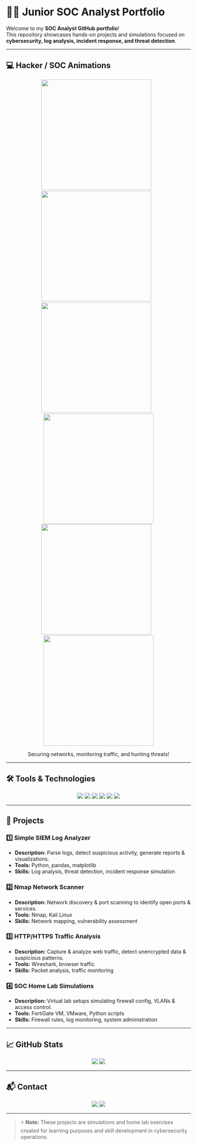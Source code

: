 # 👨‍💻 Junior SOC Analyst Portfolio

Welcome to my **SOC Analyst GitHub portfolio**!  
This repository showcases hands-on projects and simulations focused on **cybersecurity, log analysis, incident response, and threat detection**.

---

## 💻 Hacker / SOC Animations
<p align="center">
  <!-- Hacker Pepe / Cyber GIFs -->
  <img src="https://media3.giphy.com/media/v1.Y2lkPTc5MGI3NjExNHN3YXk4MXhycWYwdnZwMzUxODl3OWh6dWR2NDc0eTdpN2NrY3MxMiZlcD12MV9pbnRlcm5hbF9naWZfYnlfaWQmY3Q9Zw/VGwTq3G6a39cI/giphy.gif" width="300"/>
  &nbsp;&nbsp;
  <img src="https://media2.giphy.com/media/v1.Y2lkPTc5MGI3NjExY29zNHBxOGY5YjlmdjZ5Z2V3aHJ3YThoaTVkeHQycDFzNzA4bDhmeiZlcD12MV9pbnRlcm5hbF9naWZfYnlfaWQmY3Q9Zw/xsCevAab5ufj37BeGR/giphy.gif" width="300"/>
    &nbsp;&nbsp;
  <img src="https://media3.giphy.com/media/v1.Y2lkPTc5MGI3NjExOWM1Zm5keDFnaGRwNXRhbzBpcTJyNWhxOW15aDg3M2RiaGljeXdzaiZlcD12MV9pbnRlcm5hbF9naWZfYnlfaWQmY3Q9Zw/U77IPoKMZUpzymdNZh/giphy.gif" width="300"/>
    &nbsp;&nbsp;
    <img src="https://media2.giphy.com/media/v1.Y2lkPTc5MGI3NjExbndyZWQzcHcxdW1wZHc3cWh3cHM5bHZjZTVoaTMxMDZjejJvdG1mNCZlcD12MV9pbnRlcm5hbF9naWZfYnlfaWQmY3Q9Zw/NPXkCN2FutVO1Nt4P9/giphy.gif" width="300"/>
    <img src="https://media2.giphy.com/media/v1.Y2lkPTc5MGI3NjExMG1qbDEycGxzaHdlN2lndmp2ZmM0OG93cTVoNWs5Z3JyYWt4MHRmYyZlcD12MV9pbnRlcm5hbF9naWZfYnlfaWQmY3Q9Zw/5bmFgUzNXHBSbArMMB/giphy.gif" width="300"/>
    &nbsp;&nbsp;
        <img src="https://media4.giphy.com/media/v1.Y2lkPTc5MGI3NjExOWtjN2dpYmd2MTdjYnBwb3dhcGd5dzBvcHQ3MHludTd1NmV1aHB6NCZlcD12MV9pbnRlcm5hbF9naWZfYnlfaWQmY3Q9Zw/RDZo7znAdn2u7sAcWH/giphy.gif" width="300"/>

  
</p>

<p align="center">Securing networks, monitoring traffic, and hunting threats!</p>

---

## 🛠 Tools & Technologies

<p align="center">
  <img src="https://img.shields.io/badge/Python-3776AB?style=for-the-badge&logo=python&logoColor=white"/>
  <img src="https://img.shields.io/badge/.NET-512BD4?style=for-the-badge&logo=.net&logoColor=white"/>
  <img src="https://img.shields.io/badge/SQL-4479A1?style=for-the-badge&logo=mysql&logoColor=white"/>
  <img src="https://img.shields.io/badge/Angular-DD0031?style=for-the-badge&logo=angular&logoColor=white"/>
  <img src="https://img.shields.io/badge/Kali%20Linux-557C94?style=for-the-badge&logo=kali-linux&logoColor=white"/>
  <img src="https://img.shields.io/badge/Splunk-F26822?style=for-the-badge&logo=splunk&logoColor=white"/>
</p>

---

## 📂 Projects

### 1️⃣ Simple SIEM Log Analyzer
- **Description:** Parse logs, detect suspicious activity, generate reports & visualizations.  
- **Tools:** Python, pandas, matplotlib  
- **Skills:** Log analysis, threat detection, incident response simulation  

### 2️⃣ Nmap Network Scanner
- **Description:** Network discovery & port scanning to identify open ports & services.  
- **Tools:** Nmap, Kali Linux  
- **Skills:** Network mapping, vulnerability assessment  

### 3️⃣ HTTP/HTTPS Traffic Analysis
- **Description:** Capture & analyze web traffic, detect unencrypted data & suspicious patterns.  
- **Tools:** Wireshark, browser traffic  
- **Skills:** Packet analysis, traffic monitoring  

### 4️⃣ SOC Home Lab Simulations
- **Description:** Virtual lab setups simulating firewall config, VLANs & access control.  
- **Tools:** FortiGate VM, VMware, Python scripts  
- **Skills:** Firewall rules, log monitoring, system administration  

---

## 📈 GitHub Stats
<p align="center">
  <img src="https://github-readme-stats.vercel.app/api?username=nazlinuresmeray079&show_icons=true&theme=radical"/>
  <img src="https://github-readme-stats.vercel.app/api/top-langs/?username=nazlinuresmeray079&layout=compact&theme=radical"/>
</p>

---

## 📬 Contact
<p align="center">
  <a href="mailto:nazliinuresmeray079@gmail.com"><img src="https://img.shields.io/badge/Email-D14836?style=for-the-badge&logo=gmail&logoColor=white"/></a>
  <a href="https://www.linkedin.com/in/nazlinuresmeray/"><img src="https://img.shields.io/badge/LinkedIn-0A66C2?style=for-the-badge&logo=linkedin&logoColor=white"/></a>
</p>

---

> ⚡ **Note:** These projects are simulations and home lab exercises created for learning purposes and skill development in cybersecurity operations.
